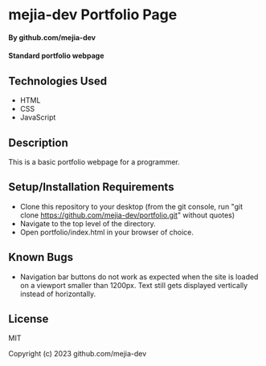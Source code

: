 # mejia-dev Portfolio Page

#### By github.com/mejia-dev

#### Standard portfolio webpage

## Technologies Used

* HTML
* CSS
* JavaScript

## Description

This is a basic portfolio webpage for a programmer.

## Setup/Installation Requirements

* Clone this repository to your desktop (from the git console, run "git clone https://github.com/mejia-dev/portfolio.git" without quotes)
* Navigate to the top level of the directory.
* Open portfolio/index.html in your browser of choice.

## Known Bugs

* Navigation bar buttons do not work as expected when the site is loaded on a viewport smaller than 1200px. Text still gets displayed vertically instead of horizontally.

## License

MIT

Copyright (c) 2023 github.com/mejia-dev